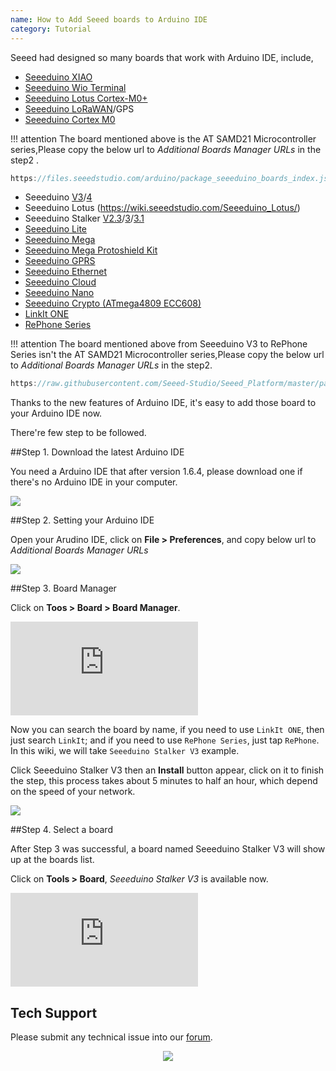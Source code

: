 ```yaml
---
name: How to Add Seeed boards to Arduino IDE
category: Tutorial
---
```


Seeed had designed so many boards that work with Arduino IDE, include,

* [Seeeduino XIAO](https://wiki.seeedstudio.com/Seeeduino-XIAO/)
* [Seeeduino Wio Terminal](https://wiki.seeedstudio.com/Wio-Terminal-Getting-Started/)
* [Seeeduino Lotus Cortex-M0+](https://wiki.seeedstudio.com/Seeeduino_Lotus_Cortex-M0-/)
* [Seeeduino LoRaWAN](https://wiki.seeedstudio.com/Seeeduino_LoRAWAN/)/GPS
* [Seeeduino Cortex M0](https://wiki.seeedstudio.com/Seeeduino-Cortex-M0/)

!!! attention 
     The board mentioned above is the AT SAMD21 Microcontroller series,Please copy the below url to *Additional Boards Manager URLs* in the step2 .


```c
https://files.seeedstudio.com/arduino/package_seeeduino_boards_index.json
```



* Seeeduino [V3](https://wiki.seeedstudio.com/Seeeduino_v3.0/)/[4](https://wiki.seeedstudio.com/Seeeduino_v4.0/)
* Seeeduino Lotus (https://wiki.seeedstudio.com/Seeeduino_Lotus/)
* Seeeduino Stalker [V2.3](https://wiki.seeedstudio.com/Seeeduino_Stalker_v2.3/)/[3](https://wiki.seeedstudio.com/Seeeduino_v3.0/)/[3.1](https://wiki.seeedstudio.com/Seeeduino_Stalker_V3.1/)
* [Seeeduino Lite](https://wiki.seeedstudio.com/Seeeduino_Lite/)
* [Seeeduino Mega](https://wiki.seeedstudio.com/Seeeduino_Mega/)
* [Seeeduino Mega Protoshield Kit](https://wiki.seeedstudio.com/Seeeduino_Mega_Protoshield_Kit/)
* [Seeeduino GPRS](https://wiki.seeedstudio.com/Seeeduino_GPRS/)
* [Seeeduino Ethernet](https://wiki.seeedstudio.com/Seeeduino_Ethernet/)
* [Seeeduino Cloud ](https://wiki.seeedstudio.com/Seeeduino_Cloud/)
* [Seeeduino Nano](https://wiki.seeedstudio.com/Seeeduino-Nano/)
* [Seeeduino Crypto (ATmega4809 ECC608)](https://wiki.seeedstudio.com/Seeeduino-Crypto-ATmega4809-ECC608/)
* [LinkIt ONE](https://wiki.seeedstudio.com/LinkIt_ONE/)
* [RePhone Series](https://wiki.seeedstudio.com/RePhone/) 

!!! attention 
     The board mentioned above from Seeeduino V3 to RePhone Series isn't the AT SAMD21 Microcontroller series,Please copy the below url to *Additional Boards Manager URLs* in the step2.

```c
https://raw.githubusercontent.com/Seeed-Studio/Seeed_Platform/master/package_legacy_seeeduino_boards_index.json

```

Thanks to the new features of Arduino IDE, it's easy to add those board to your Arduino IDE now.

There're few step to be followed. 

##Step 1. Download the latest Arduino IDE

You need a Arduino IDE that after version 1.6.4, please download one if there's no Arduino IDE in your computer.

[![](https://files.seeedstudio.com/wiki/Seeeduino_Stalker_V3_1/images/Download_IDE.png)](https://www.arduino.cc/en/Main/Software)

##Step 2. Setting your Arduino IDE

Open your Arudino IDE, click on **File > Preferences**, and copy below url to *Additional Boards Manager URLs* 


![](https://files.seeedstudio.com/wiki/Wio-Lite-MG126/img/preference.png)

##Step 3. Board Manager

Click on **Toos > Board > Board Manager**.

![](https://raw.githubusercontent.com/Seeed-Studio/Seeed_Platform/master/package_legacy_seeeduino_boards_index.json)


Now you can search the board by name, if you need to use `LinkIt ONE`, then just search `LinkIt`; and if you need to use `RePhone Series`,
just tap `RePhone`. In this wiki, we will take `Seeeduino Stalker V3` example.


Click Seeeduino Stalker V3 then an **Install** button appear, click on it to finish the step, this process takes about 5 minutes to half an hour, which depend on the speed of your network. 

![](https://raw.githubusercontent.com/Seeed-Studio/Seeed_Platform/master/img/add_board.png)

##Step 4. Select a board

After Step 3 was successful, a board named Seeeduino Stalker V3 will show up at the boards list. 

Click on **Tools > Board**, *Seeeduino Stalker V3* is available now. 

![](https://raw.githubusercontent.com/Seeed-Studio/Seeed_Platform/master/package_legacy_seeeduino_boards_index.json)



## Tech Support
Please submit any technical issue into our [forum](https://forum.seeedstudio.com/). <br /><p style="text-align:center"><a href="https://www.seeedstudio.com/act-4.html?utm_source=wiki&utm_medium=wikibanner&utm_campaign=newproducts" target="_blank"><img src="https://files.seeedstudio.com/wiki/Wiki_Banner/new_product.jpg" /></a></p>